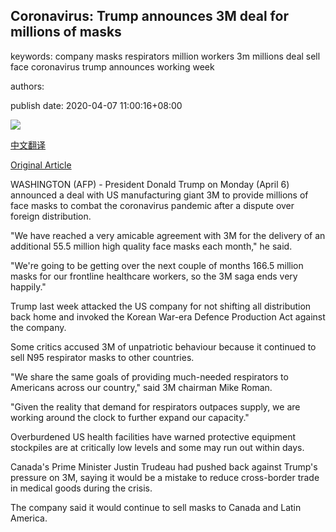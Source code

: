 ## Coronavirus: Trump announces 3M deal for millions of masks

keywords: company masks respirators million workers 3m millions deal sell face coronavirus trump announces working week

authors: 

publish date: 2020-04-07 11:00:16+08:00

![](https://www.straitstimes.com/sites/default/files/styles/x_large/public/articles/2020/04/07/rk_3m-masks_070420.jpg?itok=cSQBVKEi)

[中文翻译](Coronavirus%3A%20Trump%20announces%203M%20deal%20for%20millions%20of%20masks_zh.md)

[Original Article](https://www.straitstimes.com/world/united-states/coronavirus-trump-announces-3m-deal-for-millions-of-masks)

WASHINGTON (AFP) - President Donald Trump on Monday (April 6) announced a deal with US manufacturing giant 3M to provide millions of face masks to combat the coronavirus pandemic after a dispute over foreign distribution.

"We have reached a very amicable agreement with 3M for the delivery of an additional 55.5 million high quality face masks each month," he said.

"We're going to be getting over the next couple of months 166.5 million masks for our frontline healthcare workers, so the 3M saga ends very happily."

Trump last week attacked the US company for not shifting all distribution back home and invoked the Korean War-era Defence Production Act against the company.

Some critics accused 3M of unpatriotic behaviour because it continued to sell N95 respirator masks to other countries.

"We share the same goals of providing much-needed respirators to Americans across our country," said 3M chairman Mike Roman.

"Given the reality that demand for respirators outpaces supply, we are working around the clock to further expand our capacity."

Overburdened US health facilities have warned protective equipment stockpiles are at critically low levels and some may run out within days.

Canada's Prime Minister Justin Trudeau had pushed back against Trump's pressure on 3M, saying it would be a mistake to reduce cross-border trade in medical goods during the crisis.

The company said it would continue to sell masks to Canada and Latin America.